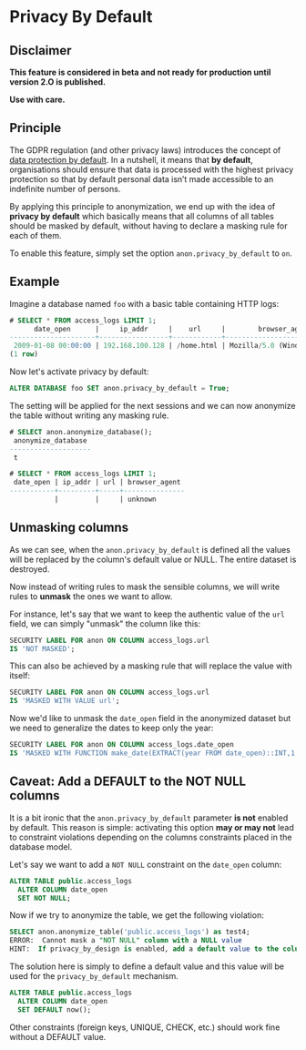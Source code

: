 Privacy By Default
===============================================================================

Disclaimer
--------------------------------------------------------------------------------

**This feature is considered in beta and not ready for production until version
2.O is published.**

**Use with care.**

Principle
--------------------------------------------------------------------------------

The GDPR regulation (and other privacy laws) introduces the concept of
[data protection by default]. In a nutshell, it means that **by default**,
organisations should ensure that data is processed with the highest privacy
protection so that by default personal data isn’t made accessible to an
indefinite number of persons.

By applying this principle to anonymization, we end up with the idea of **privacy
by default** which basically means that all columns of all tables should be
masked by default, without having to declare a masking rule for each of them.

To enable this feature, simply set the option `anon.privacy_by_default` to `on`.

[data protection by default]: https://ec.europa.eu/info/law/law-topic/data-protection/reform/rules-business-and-organisations/obligations/what-does-data-protection-design-and-default-mean_en

Example
--------------------------------------------------------------------------------

Imagine a database named `foo` with a basic table containing HTTP logs:

```sql
# SELECT * FROM access_logs LIMIT 1;
      date_open      |     ip_addr     |    url     |        browser_agent
---------------------+-----------------+------------+------------------------------
 2009-01-08 00:00:00 | 192.168.100.128 | /home.html | Mozilla/5.0 (Windows; en_US)
(1 row)
```

Now let's activate privacy by default:

```sql
ALTER DATABASE foo SET anon.privacy_by_default = True;
```

The setting will be applied for the next sessions and we can now anonymize the
table without writing any masking rule.

```sql
# SELECT anon.anonymize_database();
 anonymize_database
--------------------
 t

# SELECT * FROM access_logs LIMIT 1;
 date_open | ip_addr | url | browser_agent
-----------+---------+-----+---------------
           |         |     | unknown
```


Unmasking columns
--------------------------------------------------------------------------------

As we can see, when the `anon.privacy_by_default` is defined all the values will
be replaced by the column's default value or NULL. The entire dataset is
destroyed.

Now instead of writing rules to mask the sensible columns, we will write rules
to **unmask** the ones we want to allow.

For instance, let's say that we want to keep the authentic value of the `url`
field, we can simply "unmask" the column like this:

```sql
SECURITY LABEL FOR anon ON COLUMN access_logs.url
IS 'NOT MASKED';
```

This can also be achieved by a masking rule that will replace the value with
itself:

```sql
SECURITY LABEL FOR anon ON COLUMN access_logs.url
IS 'MASKED WITH VALUE url';
```

Now we'd like to unmask the `date_open` field in the anonymized dataset but
we need to generalize the dates to keep only the year:

```sql
SECURITY LABEL FOR anon ON COLUMN access_logs.date_open
IS 'MASKED WITH FUNCTION make_date(EXTRACT(year FROM date_open)::INT,1,1)';
```



Caveat: Add a DEFAULT to the NOT NULL columns
--------------------------------------------------------------------------------

It is a bit ironic that the `anon.privacy_by_default` parameter **is not**
enabled by default. This reason is simple: activating this option **may or may
not** lead to constraint violations depending on the columns constraints placed
in the database model.

Let's say we want to add a `NOT NULL` constraint on the `date_open` column:

```sql
ALTER TABLE public.access_logs
  ALTER COLUMN date_open
  SET NOT NULL;
```

Now if we try to anonymize the table, we get the following violation:

```sql
SELECT anon.anonymize_table('public.access_logs') as test4;
ERROR:  Cannot mask a "NOT NULL" column with a NULL value
HINT:  If privacy_by_design is enabled, add a default value to the column
```

The solution here is simply to define a default value and this value will be
used for the `privacy_by_default` mechanism.

```sql
ALTER TABLE public.access_logs
  ALTER COLUMN date_open
  SET DEFAULT now();
```

Other constraints (foreign keys, UNIQUE, CHECK, etc.) should work fine without
a DEFAULT value.
